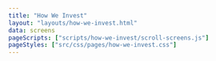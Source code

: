 ```yaml
---
title: "How We Invest"
layout: "layouts/how-we-invest.html"
data: screens
pageScripts: ["scripts/how-we-invest/scroll-screens.js"]
pageStyles: ["src/css/pages/how-we-invest.css"]
---
```

